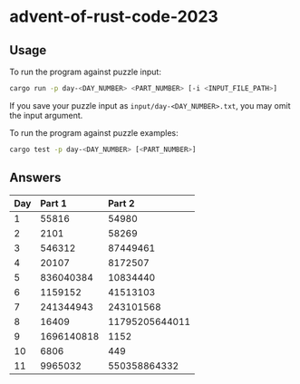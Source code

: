# advent-of-rust-code-2023

## Usage

To run the program against puzzle input:
```bash
cargo run -p day-<DAY_NUMBER> <PART_NUMBER> [-i <INPUT_FILE_PATH>]
```

If you save your puzzle input as `input/day-<DAY_NUMBER>.txt`, you may omit the input argument.

To run the program against puzzle examples:
```bash
cargo test -p day-<DAY_NUMBER> [<PART_NUMBER>]
```

## Answers

| Day | Part 1 | Part 2 |
| :- | :- | :- |
| 1 | 55816 | 54980 |
| 2 | 2101 | 58269 |
| 3 | 546312 | 87449461 |
| 4 | 20107 | 8172507 |
| 5 | 836040384 | 10834440 |
| 6 | 1159152 | 41513103 |
| 7 | 241344943 | 243101568 |
| 8 | 16409 | 11795205644011 |
| 9 | 1696140818 | 1152 |
| 10 | 6806 | 449 |
| 11 | 9965032 | 550358864332 |
